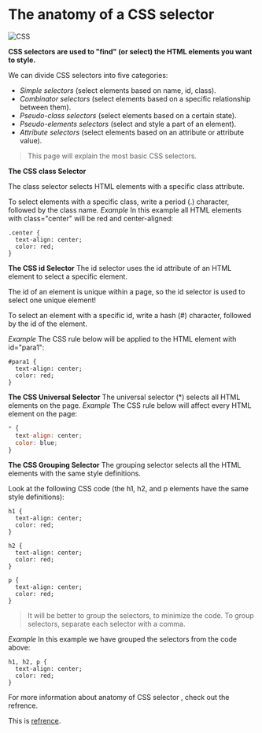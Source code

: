 # The anatomy of a CSS selector
![CSS](https://images.unsplash.com/photo-1669023414162-5bb06bbff0ec?q=80&w=1932&auto=format&fit=crop&ixlib=rb-4.1.0&ixid=M3wxMjA3fDB8MHxwaG90by1wYWdlfHx8fGVufDB8fHx8fA%3D%3D)

**CSS selectors are used to "find" (or select) the HTML elements you want to style.**

We can divide CSS selectors into five categories:

* _Simple selectors_ (select elements based on name, id, class).
* _Combinator selectors_ (select elements based on a specific relationship between them).
* _Pseudo-class selectors_ (select elements based on a certain state).
* _Pseudo-elements selectors_ (select and style a part of an element).
* _Attribute selectors_ (select elements based on an attribute or attribute value).

> This page will explain the most basic CSS selectors.

**The CSS class Selector**

The class selector selects HTML elements with a specific class attribute.

To select elements with a specific class, write a period (.) character, followed by the class name.
*Example*
In this example all HTML elements with class="center" will be red and center-aligned: 

```javascrpit
.center {
  text-align: center;
  color: red;
}
```
**The CSS id Selector**
The id selector uses the id attribute of an HTML element to select a specific element.

The id of an element is unique within a page, so the id selector is used to select one unique element!

To select an element with a specific id, write a hash (#) character, followed by the id of the element.

*Example*
The CSS rule below will be applied to the HTML element with id="para1": 
```javascrpit
#para1 {
  text-align: center;
  color: red;
}
```

**The CSS Universal Selector**
The universal selector (*) selects all HTML elements on the page.
*Example*
The CSS rule below will affect every HTML element on the page: 

```javascript
* {
  text-align: center;
  color: blue;
}
```
**The CSS Grouping Selector**
The grouping selector selects all the HTML elements with the same style definitions.

Look at the following CSS code (the h1, h2, and p elements have the same style definitions):

```javascipt
h1 {
  text-align: center;
  color: red;
}

h2 {
  text-align: center;
  color: red;
}

p {
  text-align: center;
  color: red;
}
```
>It will be better to group the selectors, to minimize the code.
To group selectors, separate each selector with a comma.

*Example*
In this example we have grouped the selectors from the code above: 

```javascipt
h1, h2, p {
  text-align: center;
  color: red;
}
```

For more information about anatomy of CSS selector , check out the refrence. 

This is [refrence](https://www.w3schools.com/CSS/css_selectors.asp).

